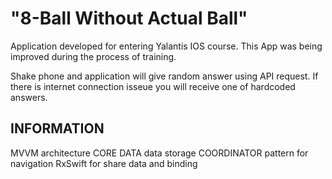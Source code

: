 # "8-Ball Without Actual Ball"
 
Application developed for entering Yalantis IOS course. This App was being improved during the process of training.

Shake phone and application will give random answer using API request. If there is internet connection isseue you will receive one of hardcoded answers.

## INFORMATION

MVVM architecture
CORE DATA data storage
COORDINATOR pattern for navigation
RxSwift for share data and binding
